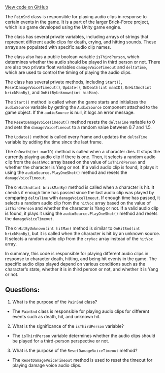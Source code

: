 [View code on GitHub](https://github.com/TieHaxJan/Brick-Force/Assembly-CSharp\PainSnd.cs)

The `PainSnd` class is responsible for playing audio clips in response to certain events in the game. It is a part of the larger Brick-Force project, which is a game developed using the Unity game engine.

The class has several private variables, including arrays of strings that represent different audio clips for death, crying, and hitting sounds. These arrays are populated with specific audio clip names.

The class also has a public boolean variable `isThirdPerson`, which determines whether the audio should be played in third person or not. There are also two private float variables `damageVoiceTimeout` and `deltaTime`, which are used to control the timing of playing the audio clips.

The class has several private methods, including `Start()`, `ResetDamageVoiceTimeout()`, `Update()`, `OnDeath(int manID)`, `OnHitSnd(int brickManBy)`, and `OnHitByUnknown(int hitMan)`.

The `Start()` method is called when the game starts and initializes the `audioSource` variable by getting the `AudioSource` component attached to the game object. If the `audioSource` is null, it logs an error message.

The `ResetDamageVoiceTimeout()` method resets the `deltaTime` variable to 0 and sets the `damageVoiceTimeout` to a random value between 0.7 and 1.5.

The `Update()` method is called every frame and updates the `deltaTime` variable by adding the time since the last frame.

The `OnDeath(int manID)` method is called when a character dies. It stops the currently playing audio clip if there is one. Then, it selects a random audio clip from the `deathVoc` array based on the value of `isThirdPerson` and whether the character is Yang or not. If a valid audio clip is found, it plays it using the `audioSource.PlayOneShot()` method and resets the `damageVoiceTimeout`.

The `OnHitSnd(int brickManBy)` method is called when a character is hit. It checks if enough time has passed since the last audio clip was played by comparing `deltaTime` with `damageVoiceTimeout`. If enough time has passed, it selects a random audio clip from the `hitVoc` array based on the value of `isThirdPerson` and whether the character is Yang or not. If a valid audio clip is found, it plays it using the `audioSource.PlayOneShot()` method and resets the `damageVoiceTimeout`.

The `OnHitByUnknown(int hitMan)` method is similar to `OnHitSnd(int brickManBy)`, but it is called when the character is hit by an unknown source. It selects a random audio clip from the `cryVoc` array instead of the `hitVoc` array.

In summary, this code is responsible for playing different audio clips in response to character death, hitting, and being hit events in the game. The specific audio clips played depend on various conditions such as the character's state, whether it is in third person or not, and whether it is Yang or not.
## Questions: 
 1. What is the purpose of the `PainSnd` class?
- The `PainSnd` class is responsible for playing audio clips for different events such as death, hit, and unknown hit.

2. What is the significance of the `isThirdPerson` variable?
- The `isThirdPerson` variable determines whether the audio clips should be played for a third-person perspective or not.

3. What is the purpose of the `ResetDamageVoiceTimeout` method?
- The `ResetDamageVoiceTimeout` method is used to reset the timeout for playing damage voice audio clips.